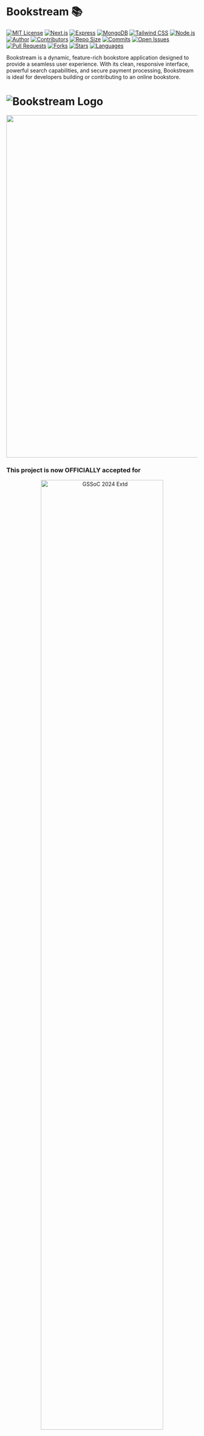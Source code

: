 # Bookstream 📚
[![MIT License](https://img.shields.io/github/license/yashksaini-coder/BookStream)](LICENSE)
[![Next.js](https://img.shields.io/badge/Next.js-v12.1.5-blue)](https://nextjs.org/)
[![Express](https://img.shields.io/badge/Express-4.17.1-green)](https://expressjs.com/)
[![MongoDB](https://img.shields.io/badge/MongoDB-v4.4.6-green)](https://www.mongodb.com/)
[![Tailwind CSS](https://img.shields.io/badge/TailwindCSS-2.2.7-blue)](https://tailwindcss.com/)
[![Node.js](https://img.shields.io/badge/Node.js-v14.17.6-green)](https://nodejs.org/)
[![Author](https://img.shields.io/badge/Author-AlolikaBhowmik-blue)](https://github.com/alo7lika)
[![Contributors](https://img.shields.io/github/contributors/alo7lika/BookStream)](https://github.com/alo7lika/BookStream/graphs/contributors)
[![Repo Size](https://img.shields.io/github/repo-size/alo7lika/BookStream)](https://github.com/alo7lika/BookStream)
[![Commits](https://img.shields.io/github/commit-activity/m/alo7lika/BookStream)](https://github.com/alo7lika/BookStream/commits)
[![Open Issues](https://img.shields.io/github/issues/alo7lika/BookStream)](https://github.com/alo7lika/BookStream/issues)
[![Pull Requests](https://img.shields.io/github/issues-pr/alo7lika/BookStream)](https://github.com/alo7lika/BookStream/pulls)
[![Forks](https://img.shields.io/github/forks/alo7lika/BookStream)](https://github.com/alo7lika/BookStream/network)
[![Stars](https://img.shields.io/github/stars/alo7lika/BookStream)](https://github.com/alo7lika/BookStream/stargazers)
[![Languages](https://img.shields.io/github/languages/top/alo7lika/BookStream)](https://github.com/alo7lika/BookStream)

Bookstream is a dynamic, feature-rich bookstore application designed to provide a seamless user experience. With its clean, responsive interface, powerful search capabilities, and secure payment processing, Bookstream is ideal for developers building or contributing to an online bookstore.

# ![Bookstream Logo](https://images.unsplash.com/photo-1512820790803-83ca734da794?crop=entropy&cs=tinysrgb&fit=max&fm=jpg&ixid=MXwyMDg1MTF8MHwxfGFsbHwxfHxsaWJyYXJ5fHx8fHx8MTY2NjM1ODk3Nw&ixlib=rb-1.2.1&q=80&w=1080)  

<img src="https://raw.githubusercontent.com/alo7lika/BookStream/refs/heads/master/README/212284100-561aa473-3905-4a80-b561-0d28506553ee.gif" width="900">

### This project is now OFFICIALLY accepted for

<div align="center">
  <img src="https://raw.githubusercontent.com/alo7lika/BookStream/refs/heads/master/README/329829127-e79eb6de-81b1-4ffb-b6ed-f018bb977e88.png" alt="GSSoC 2024 Extd" width="80%">
</div>

<div align="center">
  <img src="https://raw.githubusercontent.com/alo7lika/BookStream/refs/heads/master/README/hacktober.png" alt="Hacktober fest 2024" width="80%">
</div>

<br>

<!--Line-->
<img src="https://raw.githubusercontent.com/alo7lika/BookStream/refs/heads/master/README/212284100-561aa473-3905-4a80-b561-0d28506553ee.gif" width="900">

## Table of Contents
- [](#)
- [Bookstream 📚](#bookstream-)
  - [Table of Contents](#table-of-contents)
  - [Features ✨](#features-)
  - [Tech Stack 🛠️](#tech-stack-️)
  - [Installation 🚀](#installation-)
    - [Important Note](#important-note)
  - [Common Issues ⚠️](#common-issues-️)
    - [Production Build Error](#production-build-error)
    - [ESLint Errors](#eslint-errors)
  - [Usage Examples 💡](#usage-examples-)
    - [User Login](#user-login)
    - [Adding a Book](#adding-a-book)
  - [Getting Started 🏁](#getting-started-)
  - [Future Enhancements / Roadmap 🚀](#future-enhancements--roadmap-)
  - [Learn More 📚](#learn-more-)
  - [Deploy on Vercel ☁️](#deploy-on-vercel-️)
  - [Contributing 🤝](#contributing-)
    - [Contributors List](#contributors-list)
  - [License 📄](#license-)

<img src="https://raw.githubusercontent.com/alo7lika/BookStream/refs/heads/master/README/212284100-561aa473-3905-4a80-b561-0d28506553ee.gif" width="900">


## Features ✨
- **User Authentication**: Secure login and registration using JWT.
- **Book Management**: Comprehensive book management, including add, edit, and delete functionalities.
- **Advanced Search**: Powerful search functionality to filter books by various criteria.
- **Secure Payment**: Integrated secure payment processing for book purchases.
- **Responsive Design**: Optimized for mobile, tablet, and desktop.

<img src="https://raw.githubusercontent.com/alo7lika/BookStream/refs/heads/master/README/212284100-561aa473-3905-4a80-b561-0d28506553ee.gif" width="900">

## Tech Stack 🛠️
- **Frontend**: Next.js, Tailwind CSS
- **Backend**: Node.js, Express
- **Database**: MongoDB
- **Authentication**: JSON Web Tokens (JWT)

<img src="https://raw.githubusercontent.com/alo7lika/BookStream/refs/heads/master/README/212284100-561aa473-3905-4a80-b561-0d28506553ee.gif" width="900">

## Installation 🚀
1. **Clone the repository**:
   ```bash
   git clone https://github.com/yashksaini-coder/BookStream.git
   ```
2. **Install dependencies**:
   ```bash
   cd BookStream
   npm install
   ```
3. **Create Environment Variables**:

   - Create a `.env` file by below command and add the following:
    ```bash
    cp .env.example .env
    ```
     ```bash
     MONGODB_URI=your_mongo_db_uri
     JWT_SECRET=your_jwt_secret
     NEXT_PUBLIC_PAYMENT_API_KEY=your_payment_api_key
     ```

4. **Run the application in development**:
   ```bash
   npm run dev
   ```
   Access the app at `http://localhost:3000`.

### Important Note
If you encounter issues, refer to the [Common Issues](#common-issues-️) section for troubleshooting steps.

<img src="https://raw.githubusercontent.com/alo7lika/BookStream/refs/heads/master/README/212284100-561aa473-3905-4a80-b561-0d28506553ee.gif" width="900">


## Common Issues ⚠️

### Production Build Error
When starting the server with `npm start`, you may see:
```
Error: Could not find a production build in the '.next' directory.
```
**Solution**: Run `npm run build` before starting the server.

### ESLint Errors
You might encounter errors related to unescaped characters in JSX:
```
Error: `'` can be escaped with `&apos;`, `&lsquo;`, `&#39;`, `&rsquo;`.  react/no-unescaped-entities
```
**Solution**: Escape unescaped characters in your JSX or disable the ESLint rule in your configuration.

<img src="https://raw.githubusercontent.com/alo7lika/BookStream/refs/heads/master/README/212284100-561aa473-3905-4a80-b561-0d28506553ee.gif" width="900">


## Usage Examples 💡

### User Login
Navigate to the login page, enter your credentials, and upon successful login, you’ll be redirected to the homepage.

### Adding a Book
In the book management section, fill out the form with book details (e.g., title, author, genre) to add a new book.

<img src="https://raw.githubusercontent.com/alo7lika/BookStream/refs/heads/master/README/212284100-561aa473-3905-4a80-b561-0d28506553ee.gif" width="900">

## Getting Started 🏁

1. **Run the development server**:
   ```bash
   npm run dev
   ```
   Open [http://localhost:3000](http://localhost:3000) with your browser to see the result.

2. **Edit and Update**:
   - Modify `app/page.tsx`. The page auto-updates as you edit.

<img src="https://raw.githubusercontent.com/alo7lika/BookStream/refs/heads/master/README/212284100-561aa473-3905-4a80-b561-0d28506553ee.gif" width="900">

## Future Enhancements / Roadmap 🚀

The roadmap outlines the upcoming features and improvements planned for **Bookstream**:

- **Wishlist Integration**: Allow users to create and manage a wishlist of books.
- **Ratings & Reviews**: Enable users to rate and review books.
- **Admin Dashboard**: Introduce an admin panel for better control over book management, users, and sales data.
- **Book Recommendations**: Implement personalized book recommendations based on user preferences and purchase history.
- **Multilingual Support**: Expand the platform to support multiple languages for a broader audience.

<img src="https://raw.githubusercontent.com/alo7lika/BookStream/refs/heads/master/README/212284100-561aa473-3905-4a80-b561-0d28506553ee.gif" width="900">

## Learn More 📚

To learn more about Next.js, check out these resources:
- [Next.js Documentation](https://nextjs.org/docs)
- [Learn Next.js](https://nextjs.org/learn)

<img src="https://raw.githubusercontent.com/alo7lika/BookStream/refs/heads/master/README/212284100-561aa473-3905-4a80-b561-0d28506553ee.gif" width="900">


## Deploy on Vercel ☁️

The easiest way to deploy your Next.js app is with [Vercel](https://vercel.com/new?utm_medium=default-template&filter=next.js&utm_source=create-next-app&utm_campaign=create-next-app-readme).

Visit the [Next.js deployment documentation](https://nextjs.org/docs/app/building-your-application/deploying) for more details.

<img src="https://raw.githubusercontent.com/alo7lika/BookStream/refs/heads/master/README/212284100-561aa473-3905-4a80-b561-0d28506553ee.gif" width="900">


## Contributing 🤝

We welcome contributions! Here’s how to contribute:
1. **Fork the repository**.
2. **Create your feature branch**:
   ```bash
   git checkout -b feature/YourFeature
   ```
3. **Commit your changes**:
   ```bash
   git commit -m 'Add some feature'
   ```
4. **Push to the branch**:
   ```bash
   git push origin feature/YourFeature
   ```
5. **Open a pull request**.

<img src="https://raw.githubusercontent.com/alo7lika/BookStream/refs/heads/master/README/212284100-561aa473-3905-4a80-b561-0d28506553ee.gif" width="900">

### Contributors List
Thanks to all contributors who have helped make this project better!

[![Contributors](https://contrib.rocks/image?repo=yashksaini-coder/BookStream)](https://github.com/yashksaini-coder/BookStream/graphs/contributors)

<img src="https://raw.githubusercontent.com/alo7lika/BookStream/refs/heads/master/README/212284100-561aa473-3905-4a80-b561-0d28506553ee.gif" width="900">

## License 📄
This project is licensed under the MIT License. See the [LICENSE](LICENSE) file for details.

Happy coding! 😊
